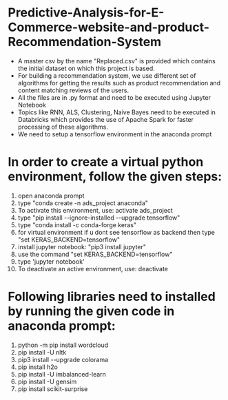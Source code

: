 # Predictive-Analysis-for-E-Commerce-website-and-product-Recommendation-System


* A master csv by the name "Replaced.csv" is provided which contains the initial dataset on which this project is based.
* For building a recommendation system, we use different set of algorithms for getting the results such as product recommendation and 
content matching reviews of the users.
* All the files are in .py format and need to be executed using Jupyter Notebook
* Topics like RNN, ALS, Clustering, Naive Bayes need to be executed in Databricks which provides the use of Apache Spark for faster processing of these algorithms.
* We need to setup a tensorflow environment in the anaconda prompt 
 

# In order to create a virtual python environment, follow the given steps:
1) open anaconda prompt
2) type "conda create -n ads_project anaconda"
3) To activate this environment, use:  activate ads_project
4) type "pip install --ignore-installed --upgrade tensorflow"   
5) type "conda install -c conda-forge keras"
6) for virtual environment if u dont see tensorflow as backend then type "set KERAS_BACKEND=tensorflow"
7) install jupyter notebook: "pip3 install jupyter"
8) use the command "set KERAS_BACKEND=tensorflow"
9) type 'jupyter notebook'
10) To deactivate an active environment, use: deactivate

# Following libraries need to installed by running the given code in anaconda prompt:
1) python -m pip install wordcloud
2) pip install -U nltk
3) pip3 install --upgrade colorama
4) pip install h2o
5) pip install -U imbalanced-learn
6) pip install -U gensim
7) pip install scikit-surprise

